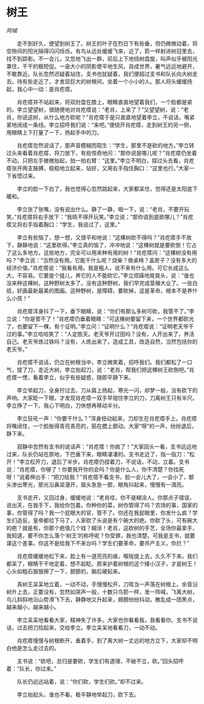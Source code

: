 # 树王

*阿城*

　　走不到好久，便望到树王了。树王的叶子在烈日下有些垂，但仍微微动着，将空隙间的阳光隔得闪闪烁烁。有鸟从远处缓缓飞来，近了，箭一样射进树冠里去，找不到踪影。不一会儿，又忽地飞出一群，前后上下地绕树盘旋，叫声似乎被阳光罩住，干干的极短促。一亩大小的阴影使平地生风，自成世界，暑气远远地避开，不敢靠近。队长忽然迟疑着站住，支书也犹疑着，我们便超过支书和队长向大树走去。待有些走近了，才发现巨大的树根间，坐着一个小小的人。那人将头缓缓扬起，我心中一动：是肖疙瘩。

　　肖疙瘩并不站起来，将双肘盘在膝上，眼睛直直地望着我们，一个脸都是紧的。李立望望树，很随便地对肖疙瘩说：“老肖，上来了？”又望望树，说：“老肖，你说这树，从什么地方砍呢？”肖疙瘩于是只直直地望着李立，不说话，嘴紧紧地闭成一条线。李立招呼我们说：“来吧。”便绕开肖疙瘩，走到树王的另一侧，用眼睛上下打量了一下，扬起手中的刀。

　　肖疙瘩忽然说话了，那声音模糊而陌生：“学生，那里不是砍的地方。”李立转过头来看着肖疙瘩，将刀放下，有些惊奇地问：“那你说是哪儿呢？”肖疙瘩仍坐着不动，只把左手微微抬起，拍一拍右臂：“这里。”李立不明白，探过头去看，肖疙瘩张开两支胳膊，稳稳地立起来，站好，又用右手指住胸口：“这里也行。”大家一下省悟过来。

　　李立的脸一下白了，我也觉得心忽然跳起来，大家都呆住，觉得还是太阳底下暖和。

　　李立张了张嘴，没有说出什么。静了一静，咽一下，说：“老肖，不要开玩笑。”肖疙瘩将右手放下：“我晓不得开玩笑。”李立说；“那你说到底砍哪儿？”肖疙瘩又将右手指着胸口：“学生，我说过了，这里。”

　　李立有些恼了，想一想，又很平和地说：“这棵树砍不得吗？”肖疙瘩手不放下，静静地说：“这里砍得。”李立真的恼了，冲冲地说：“这棵树就是要砍倒！它占了这么多地方。这些地方，完全可以用来种有用的树！”肖疙瘩问：“这棵树没有用吗？”李立说：“当然没有用。它能干什么呢？烧柴？做桌椅？盖房子？没有多大的经济价值。”肖疙瘩说：“我看有用。我是粗人，说不来有什么用。可它长成这么大，不容易。它要是个娃儿，养它的人不能砍它。”李立烦躁地晃晃头，说：“谁也没来种这棵树。这种野树太多了。没有这种野树，我们早完成垦殖大业了。一张白纸，好画最新最美的图画。这种野树，是障碍，要砍掉，这是革命，根本不是养什么小孩！”

　　肖疙瘩浑身抖了一下，垂下眼睛，说：“你们有那么多树可砍，我管不了。”李立说：“你是管不了！”肖疙瘩仍垂着眼睛：“可这棵树要留下来，一个世界都砍光了，也要留下一棵，有个证明。”李立问：“证明什么？”肖疙瘩说：“证明老天爷干过的事。”李立哈哈笑了：“人定胜天。老天爷开过田吗？没有，人开出来了，养活自己。老天爷炼过铁吗？没有，人炼出来了，造成工具，改造自然，当然包括你的老天爷。”

　　肖疙瘩不说话，仍立在树根当中，李立微笑着，招呼我们。我们都松了一口气，提了刀，走近大树。李立抬起刀，说：“老肖，帮我们把这棵树王砍倒吧。”肖疙瘩一愣，看着李立，似乎有些疑惑，随即平静下来。

　　李立举起刀，全身拧过去，刀从肩上扬起，寒光一闪，却梦一般，没有砍下的声响。大家眨一下眼，才发现肖疙瘩一双手早钳住李立的刀，刀离树王只有半尺。李立挣了一下。我心下明白，刀休想再移动半分。

　　李立狂吼一声：“你要干什么？”浑身扭动起来，刀却生在肖疙瘩手上。肖疙瘩将嘴闭住，一个脸胀得青亮青亮的，筋在腮上颤动。大家“呀”的一声，纷纷退后，静下来。

　　寂静中忽然有支书的说话声：“肖疙瘩！你疯了！”大家回头一看，支书远远地过来，队长仍站在原地，下巴垂下来，眼睛凄凄的。支书走近了，指一指刀：“松开！”李立松开刀，退后了半步。肖疙瘩仍捏着刀，不说话，不动，立着。支书说：“肖疙瘩，你够了！你要我开你的会吗？你是什么人，你不清楚？你找死呀！”说着伸出手：“把刀给我？”肖疙瘩不看支书，脸一会儿大了，一会小了，额头渗出寒光，那光沿鼻梁漫开，眉头急急一颤，眼角抖起来，慢慢有一滴亮。

　　支书走开，又回过身，缓缓地说：“老肖哇，你不是糊涂人。你那点子错误，说出天，在我手下，我给你包着。你种你的菜，树你管得了吗？农场的事，国家的事，你管得了吗？我一个屁眼大的官，管不了。你还在我屁眼里，你发什么疯？学生们造反，皇帝都拉下马了，人家砍了头说是有个碗大的疤。你砍了头，可有碗大的疤？就是有，你那个疤值几个钱？糊涂！老肖，这砍树的手艺，全场你最拿手，我知道，要不你怎么落个‘树王’的称呼呢？你受罪，我也清楚。可我是支书，就要谋这个差事。你这不是给我下不来台吗？学生们要革命，要共产主义，你拦？”

　　肖疙瘩缓缓地松下来，脸上有一道亮亮的痕，喉咙提上去，久久不下来。我们都呆了，眼睛干干地定着，想不起眨。原来护着树根的这个矮小汉子，才是树王！心头如粗石狠狠擦了一下，颤颤的，脑后硬起来。

　　真树王呆呆地立着，一动不动，手慢慢松开，刀哐当一声落在树根上。余音沿树升上去，正要没有，忽然如哭声一般，十数只鸟箭一样，发一阵喊，飞离大树，鸟儿斜斜地沿山势滑飞下去，静静地又升起来，翅膀纷纷抖动，散乱成一团黑点，越来越小，越来越小。

　　李立呆呆地看看大家，精神失了许多。大家也你看看我，我看看你。支书不说话，过去把刀拾起来，交给李立。李立呆呆地看看刀，一动不动。

　　肖疙瘩慢慢与树根断开，垂着手，到了离大树一丈远的地方立下，大家却不明白他是怎么走过去的。

　　支书说：“砍吧，总归是要砍，学生们有道理，不破不立，砍。”回头招呼着：“队长，你过来。”

　　队长仍远远站着，说：“你们砍，学生们砍。”却不过来。

　　李立抬起头，谁也不看，极平静地举起刀，砍下去。